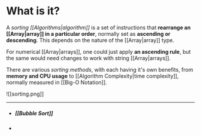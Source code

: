 # What is it?

A *sorting [[Algorithms|algorithm]]* is a set of instructions that **rearrange an [[Array|array]] in a particular order**, normally set as **ascending or descending**. This depends on the nature of the [[Array|array]] type.

For numerical [[Array|arrays]], one could just apply **an ascending rule**, but the same would need changes to work with string [[Array|arrays]].

There are various *sorting methods*, with each having it's own benefits, from **memory and CPU usage** to [[Algorithm Complexity|time complexity]], normally measured in [[Big-O Notation]].

![[sorting.png]]
___

- ##### [[Bubble Sort]]
- 